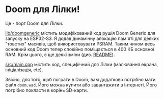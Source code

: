 # Doom для Лілки!

Це - порт Doom для Лілки.

[lib/doomgeneric](./lib/doomgeneric) містить модифікований код рушія Doom Generic для запуску на ESP32-S3. Я додав динамічну алокацію пам'яті для деяких "товстих" масивів, щоб використовувати PSRAM. Таким чином весь основний код Doom тепер спокійно поміщається в 400 КБ основної RAM. Крім цього, є ще деякі зміни (див. [README](./lib/doomgeneric)).

[src/main.cpp](./src/main.cpp) містить код, специфічний для Лілки (малювання екрана, ініціалізація, etc).

Звісно, для того, щоб пограти в Doom, вам додатково потрібно мати файл `doom.wad`. Його можна купити або завантажити в інтернеті. Його потрібно покласти в корінь SD-карти.
